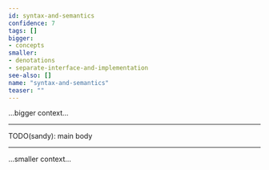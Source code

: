 ```yaml
---
id: syntax-and-semantics
confidence: 7
tags: []
bigger:
- concepts
smaller:
- denotations
- separate-interface-and-implementation
see-also: []
name: "syntax-and-semantics"
teaser: ""
---
```



...bigger context...

---

TODO(sandy): main body

---

...smaller context...
